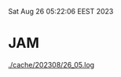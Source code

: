 Sat Aug 26 05:22:06 EEST 2023
# JAM
<a href='./cache/202308/26_05.log'>./cache/202308/26_05.log</a>
